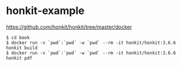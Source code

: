 # honkit-example

https://github.com/honkit/honkit/tree/master/docker

```
$ cd book
$ docker run -v `pwd`:`pwd` -w `pwd` --rm -it honkit/honkit:3.6.6 honkit build
$ docker run -v `pwd`:`pwd` -w `pwd` --rm -it honkit/honkit:3.6.6 honkit pdf
```

